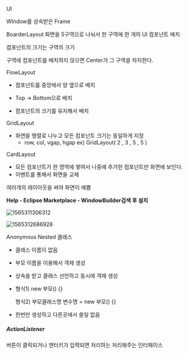 UI

WIndow를 상속받은 Frame

BoarderLayout 화면을 5구역으로 나눠서 한 구역에 한 개의 UI 컴포넌트 배치

컴포넌트의 크기는 구역의 크기

구역에 컴포넌트를 배치하지 않으면 Center가 그 구역을 차지한다.



FlowLayout

- 컴포넌트를 중앙에서 양 옆으로 배치

- Top -> Bottom으로 배치

- 컴포넌트의 크기를 유지해서 배치



GridLayout

- 화면을 행렬로 나누고 모든 컴포넌트 크기는 동일하게 지정
  - row, col, vgap, hgap  			ex) GridLayout( 2 , 3 , 5 , 5 )



CardLayout 

- 모든 컴포넌트가 한 영역에 쌓여서 나중에 추가한 컴포넌트만 화면에 보인다.
- 이벤트를 통해서 화면을 교체



여러개의 레이아웃을 써야 화면이 예쁨



**Help - Eclipse Marketplace - WindowBuilder검색 후 설치**

![1565311306312](C:\Users\student\AppData\Roaming\Typora\typora-user-images\1565311306312.png)



![1565312686928](C:\Users\student\AppData\Roaming\Typora\typora-user-images\1565312686928.png)



Anonymous Nested 클래스

- 클래스 이름이 없음

- 부모 이름을 이용해서 객체 생성

- 상속을 받고 클래스 선언하고 동시에 객체 생성

- 형식1)    new 부모() {}

  형식2)    부모클래스명 변수명 = new 부모() {}

- 한번만 생성하고 다른곳에서 쓸일 없음



##### ActionListener

버튼이 클릭되거나 엔터키가 입력되면 처리하는 처리해주는 인터페이스




